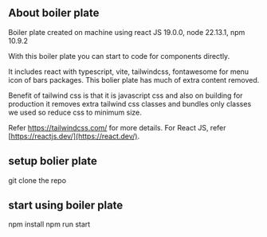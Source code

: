 ## About boiler plate

Boiler plate created on machine using react JS 19.0.0, node 22.13.1, npm 10.9.2

With this boiler plate you can start to code for components directly.

It includes react with typescript, vite, tailwindcss, fontawesome for menu icon of bars packages.
This bolier plate has much of extra content removed.

Benefit of tailwind css is that it is javascript css and also on building for production it removes extra tailwind css classes and bundles only classes we used so reduce css to minimum size.

Refer https://tailwindcss.com/ for more details.
For React JS, refer [https://reactjs.dev/](https://react.dev/).

## setup bolier plate

git clone the repo

## start using boiler plate

npm install
npm run start
